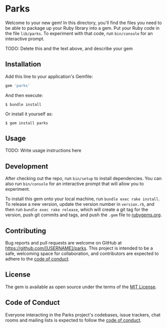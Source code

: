 # Parks

Welcome to your new gem! In this directory, you'll find the files you need to be able to package up your Ruby library into a gem. Put your Ruby code in the file `lib/parks`. To experiment with that code, run `bin/console` for an interactive prompt.

TODO: Delete this and the text above, and describe your gem

## Installation

Add this line to your application's Gemfile:

```ruby
gem 'parks'
```

And then execute:

    $ bundle install

Or install it yourself as:

    $ gem install parks

## Usage

TODO: Write usage instructions here

## Development

After checking out the repo, run `bin/setup` to install dependencies. You can also run `bin/console` for an interactive prompt that will allow you to experiment.

To install this gem onto your local machine, run `bundle exec rake install`. To release a new version, update the version number in `version.rb`, and then run `bundle exec rake release`, which will create a git tag for the version, push git commits and tags, and push the `.gem` file to [rubygems.org](https://rubygems.org).

## Contributing

Bug reports and pull requests are welcome on GitHub at https://github.com/[USERNAME]/parks. This project is intended to be a safe, welcoming space for collaboration, and contributors are expected to adhere to the [code of conduct](https://github.com/[USERNAME]/parks/blob/master/CODE_OF_CONDUCT.md).


## License

The gem is available as open source under the terms of the [MIT License](https://opensource.org/licenses/MIT).

## Code of Conduct

Everyone interacting in the Parks project's codebases, issue trackers, chat rooms and mailing lists is expected to follow the [code of conduct](https://github.com/[USERNAME]/parks/blob/master/CODE_OF_CONDUCT.md).
